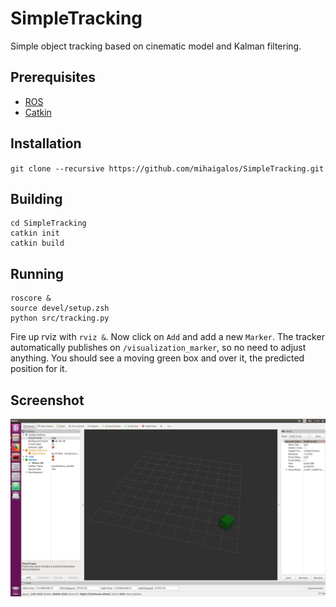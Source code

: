 # SimpleTracking
Simple object tracking based on cinematic model and Kalman filtering.

## Prerequisites
* [ROS](http://wiki.ros.org/Installation/Ubuntu)
* [Catkin](http://docs.ros.org/melodic/api/catkin/html/user_guide/installation.html)

## Installation
`git clone --recursive https://github.com/mihaigalos/SimpleTracking.git`

## Building
```
cd SimpleTracking
catkin init
catkin build
```
## Running
```
roscore &
source devel/setup.zsh
python src/tracking.py
```
Fire up rviz with `rviz &`. Now click on `Add` and add a new `Marker`. The tracker automatically
publishes on `/visualization_marker`, so no need to adjust anything. You should see a moving green box
and over it, the predicted position for it.

## Screenshot
![alt text](screenshots/tracking_screenshot.png)

